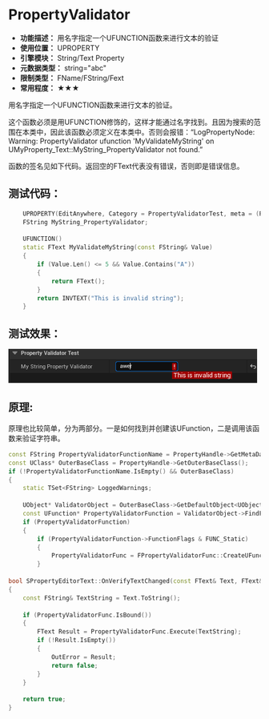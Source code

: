﻿# PropertyValidator

- **功能描述：** 用名字指定一个UFUNCTION函数来进行文本的验证
- **使用位置：** UPROPERTY
- **引擎模块：** String/Text Property
- **元数据类型：** string="abc"
- **限制类型：** FName/FString/Fext
- **常用程度：** ★★★

用名字指定一个UFUNCTION函数来进行文本的验证。

这个函数必须是用UFUNCTION修饰的，这样才能通过名字找到。且因为搜索的范围在本类中，因此该函数必须定义在本类中。否则会报错：“LogPropertyNode: Warning: PropertyValidator ufunction 'MyValidateMyString' on UMyProperty_Text::MyString_PropertyValidator not found.”

函数的签名见如下代码。返回空的FText代表没有错误，否则即是错误信息。

## 测试代码：

```cpp
	UPROPERTY(EditAnywhere, Category = PropertyValidatorTest, meta = (PropertyValidator = "MyValidateMyString"))
	FString MyString_PropertyValidator;

	UFUNCTION()
	static FText MyValidateMyString(const FString& Value)
	{
		if (Value.Len() <= 5 && Value.Contains("A"))
		{
			return FText();
		}
		return INVTEXT("This is invalid string");
	}
```

## 测试效果：

![Untitled](Untitled.png)

## 原理:

原理也比较简单，分为两部分。一是如何找到并创建该UFunction，二是调用该函数来验证字符串。

```cpp
const FString PropertyValidatorFunctionName = PropertyHandle->GetMetaData(NAME_PropertyValidator);
const UClass* OuterBaseClass = PropertyHandle->GetOuterBaseClass();
if (!PropertyValidatorFunctionName.IsEmpty() && OuterBaseClass)
{
	static TSet<FString> LoggedWarnings;
	
	UObject* ValidatorObject = OuterBaseClass->GetDefaultObject<UObject>();
	const UFunction* PropertyValidatorFunction = ValidatorObject->FindFunction(*PropertyValidatorFunctionName);
	if (PropertyValidatorFunction)
	{
		if (PropertyValidatorFunction->FunctionFlags & FUNC_Static)
		{
			PropertyValidatorFunc = FPropertyValidatorFunc::CreateUFunction(ValidatorObject, PropertyValidatorFunction->GetFName());
		}
		
bool SPropertyEditorText::OnVerifyTextChanged(const FText& Text, FText& OutError)
{
	const FString& TextString = Text.ToString();

	if (PropertyValidatorFunc.IsBound())
	{
		FText Result = PropertyValidatorFunc.Execute(TextString); 
		if (!Result.IsEmpty())
		{
			OutError = Result;
			return false;
		}
	}

	return true;
}
```
